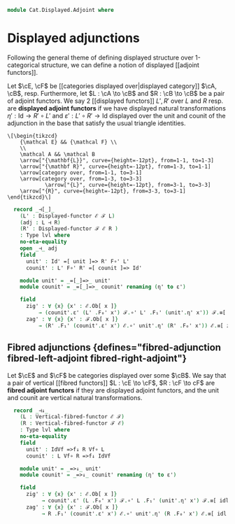 <!--
```agda
open import Cat.Functor.Equivalence
open import Cat.Displayed.Functor
open import Cat.Instances.Functor
open import Cat.Functor.Adjoint
open import Cat.Displayed.Base
open import Cat.Prelude
```
-->

```agda
module Cat.Displayed.Adjoint where
```

# Displayed adjunctions

Following the general theme of defining displayed structure over
1-categorical structure, we can define a notion of displayed
[[adjoint functors]].

Let $\cE, \cF$ be [[categories displayed over|displayed category]] $\cA,
\cB$, resp.  Furthermore, let $L : \cA \to \cB$ and $R : \cB \to \cB$ be
a pair of adjoint functors. We say 2 [[displayed functors]] $L', R'$ over
$L$ and $R$ resp. are **displayed adjoint functors** if we have
displayed natural transformations $\eta' : \mathrm{Id} \to R' \circ L'$
and $\varepsilon' : L' \circ R' \to \mathrm{Id}$ displayed over the unit
and counit of the adjunction in the base that satisfy the usual triangle
identities.

~~~{.quiver}
\[\begin{tikzcd}
	{\mathcal E} && {\mathcal F} \\
	\\
	\mathcal A && \mathcal B
	\arrow["{\mathbf{L}}", curve={height=-12pt}, from=1-1, to=1-3]
	\arrow["{\mathbf R}", curve={height=-12pt}, from=1-3, to=1-1]
	\arrow[category over, from=1-1, to=3-1]
	\arrow[category over, from=1-3, to=3-3]
        	\arrow["{L}", curve={height=-12pt}, from=3-1, to=3-3]
	\arrow["{R}", curve={height=-12pt}, from=3-3, to=3-1]
\end{tikzcd}\]
~~~

<!--
```agda
module _
  {oa ℓa ob ℓb oe ℓe of ℓf}
  {A : Precategory oa ℓa} {B : Precategory ob ℓb}
  {ℰ : Displayed A oe ℓe} {ℱ : Displayed B of ℓf}
  {L : Functor A B} {R : Functor B A}
  where
  private
    module ℰ = Displayed ℰ
    module ℱ = Displayed ℱ
    open Displayed-functor

    lvl : Level
    lvl = oa ⊔ ℓa ⊔ ob ⊔ ℓb ⊔ oe ⊔ ℓe ⊔ of ⊔ ℓf

  infix 15 _⊣[_]_
```
-->

```agda
  record _⊣[_]_
    (L' : Displayed-functor ℰ ℱ L)
    (adj : L ⊣ R)
    (R' : Displayed-functor ℱ ℰ R )
    : Type lvl where
    no-eta-equality
    open _⊣_ adj
    field
      unit' : Id' =[ unit ]=> R' F∘' L'
      counit' : L' F∘' R' =[ counit ]=> Id'

    module unit' = _=[_]=>_ unit'
    module counit' = _=[_]=>_ counit' renaming (η' to ε')

    field
      zig' : ∀ {x} {x' : ℰ.Ob[ x ]}
          → (counit'.ε' (L' .F₀' x') ℱ.∘' L' .F₁' (unit'.η' x')) ℱ.≡[ zig ] ℱ.id'
      zag' : ∀ {x} {x' : ℱ.Ob[ x ]}
          → (R' .F₁' (counit'.ε' x') ℰ.∘' unit'.η' (R' .F₀' x')) ℰ.≡[ zag ] ℰ.id'
```

## Fibred adjunctions {defines="fibred-adjunction fibred-left-adjoint fibred-right-adjoint"}

Let $\cE$ and $\cF$ be categories displayed over some $\cB$.  We say
that a pair of vertical [[fibred functors]] $L : \cE \to \cF$, $R : \cF
\to cF$ are **fibred adjoint functors** if they are displayed adjoint
functors, and the unit and counit are vertical natural transformations.

<!--
```agda
module _
  {ob ℓb oe ℓe of ℓf}
  {B : Precategory ob ℓb}
  {ℰ : Displayed B oe ℓe}
  {ℱ : Displayed B of ℓf}
  where
  private
    open Precategory B
    module ℰ = Displayed ℰ
    module ℱ = Displayed ℱ
    open Vertical-fibred-functor

    lvl : Level
    lvl = ob ⊔ ℓb ⊔ oe ⊔ ℓe ⊔ of ⊔ ℓf

  infix 15 _⊣↓_
```
-->

```agda
  record _⊣↓_
    (L : Vertical-fibred-functor ℰ ℱ)
    (R : Vertical-fibred-functor ℱ ℰ)
    : Type lvl where
    no-eta-equality
    field
      unit' : IdVf =>f↓ R Vf∘ L
      counit' : L Vf∘ R =>f↓ IdVf

    module unit' = _=>↓_ unit'
    module counit' = _=>↓_ counit' renaming (η' to ε')

    field
      zig' : ∀ {x} {x' : ℰ.Ob[ x ]}
           → counit'.ε' (L .F₀' x') ℱ.∘' L .F₁' (unit'.η' x') ℱ.≡[ idl id ] ℱ.id'
      zag' : ∀ {x} {x' : ℱ.Ob[ x ]}
           → R .F₁' (counit'.ε' x') ℰ.∘' unit'.η' (R .F₀' x') ℰ.≡[ idl id ] ℰ.id'
```
